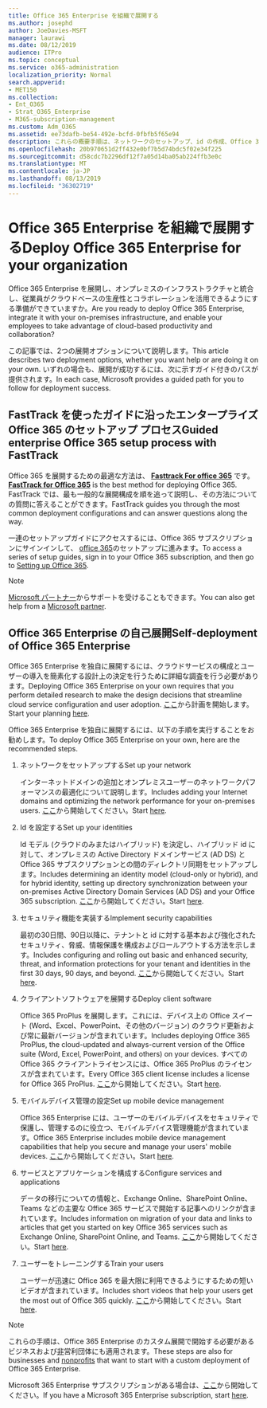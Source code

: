 ```yaml
---
title: Office 365 Enterprise を組織で展開する
ms.author: josephd
author: JoeDavies-MSFT
manager: laurawi
ms.date: 08/12/2019
audience: ITPro
ms.topic: conceptual
ms.service: o365-administration
localization_priority: Normal
search.appverid:
- MET150
ms.collection:
- Ent_O365
- Strat_O365_Enterprise
- M365-subscription-management
ms.custom: Adm_O365
ms.assetid: ee73dafb-be54-492e-bcfd-0fbfb5f65e94
description: これらの概要手順は、ネットワークのセットアップ、id の作成、Office 365 ProPlus の展開、データの移行、組織内のユーザーが Office 365 の使用を開始する際に役立つように設計されています。
ms.openlocfilehash: 20b970651d2ff432e0bf7b5d74bdc5f02e34f225
ms.sourcegitcommit: d58cdc7b2296df12f7a05d14ba05ab224ffb3e0c
ms.translationtype: MT
ms.contentlocale: ja-JP
ms.lasthandoff: 08/13/2019
ms.locfileid: "36302719"
---
```

# <a name="deploy-office-365-enterprise-for-your-organization"></a><span data-ttu-id="61190-103">Office 365 Enterprise を組織で展開する</span><span class="sxs-lookup"><span data-stu-id="61190-103">Deploy Office 365 Enterprise for your organization</span></span>

<span data-ttu-id="61190-104">Office 365 Enterprise を展開し、オンプレミスのインフラストラクチャと統合し、従業員がクラウドベースの生産性とコラボレーションを活用できるようにする準備ができていますか。</span><span class="sxs-lookup"><span data-stu-id="61190-104">Are you ready to deploy Office 365 Enterprise, integrate it with your on-premises infrastructure, and enable your employees to take advantage of cloud-based productivity and collaboration?</span></span>

<span data-ttu-id="61190-105">この記事では、2つの展開オプションについて説明します。</span><span class="sxs-lookup"><span data-stu-id="61190-105">This article describes two deployment options, whether you want help or are doing it on your own.</span></span> <span data-ttu-id="61190-106">いずれの場合も、展開が成功するには、次に示すガイド付きのパスが提供されます。</span><span class="sxs-lookup"><span data-stu-id="61190-106">In each case, Microsoft provides a guided path for you to follow for deployment success.</span></span>

## <a name="guided-enterprise-office-365-setup-process-with-fasttrack"></a><span data-ttu-id="61190-107">FastTrack を使ったガイドに沿ったエンタープライズ Office 365 のセットアップ プロセス</span><span class="sxs-lookup"><span data-stu-id="61190-107">Guided enterprise Office 365 setup process with FastTrack</span></span>

<span data-ttu-id="61190-108">Office 365 を展開するための最適な方法は、 **[Fasttrack For office 365](https://docs.microsoft.com/fasttrack/O365-fasttrack-benefit-for-office-365)** です。</span><span class="sxs-lookup"><span data-stu-id="61190-108">**[FastTrack for Office 365](https://docs.microsoft.com/fasttrack/O365-fasttrack-benefit-for-office-365)** is the best method for deploying Office 365.</span></span> <span data-ttu-id="61190-109">FastTrack では、最も一般的な展開構成を順を追って説明し、その方法についての質問に答えることができます。</span><span class="sxs-lookup"><span data-stu-id="61190-109">FastTrack guides you through the most common deployment configurations and can answer questions along the way.</span></span> 

<span data-ttu-id="61190-110">一連のセットアップガイドにアクセスするには、Office 365 サブスクリプションにサインインして、 [office 365](https://aka.ms/o365fasttrack)のセットアップに進みます。</span><span class="sxs-lookup"><span data-stu-id="61190-110">To access a series of setup guides, sign in to your Office 365 subscription, and then go to [Setting up Office 365](https://aka.ms/o365fasttrack).</span></span>

>[!Note]
><span data-ttu-id="61190-111">[Microsoft パートナー](https://www.microsoft.com/solution-providers/home)からサポートを受けることもできます。</span><span class="sxs-lookup"><span data-stu-id="61190-111">You can also get help from a [Microsoft partner](https://www.microsoft.com/solution-providers/home).</span></span>
>

## <a name="self-deployment-of-office-365-enterprise"></a><span data-ttu-id="61190-112">Office 365 Enterprise の自己展開</span><span class="sxs-lookup"><span data-stu-id="61190-112">Self-deployment of Office 365 Enterprise</span></span>

<span data-ttu-id="61190-113">Office 365 Enterprise を独自に展開するには、クラウドサービスの構成とユーザーの導入を簡素化する設計上の決定を行うために詳細な調査を行う必要があります。</span><span class="sxs-lookup"><span data-stu-id="61190-113">Deploying Office 365 Enterprise on your own requires that you perform detailed research to make the design decisions that streamline cloud service configuration and user adoption.</span></span> <span data-ttu-id="61190-114">[ここ](get-your-organization-ready-for-office-365.md)から計画を開始します。</span><span class="sxs-lookup"><span data-stu-id="61190-114">Start your planning [here](get-your-organization-ready-for-office-365.md).</span></span>

<span data-ttu-id="61190-115">Office 365 Enterprise を独自に展開するには、以下の手順を実行することをお勧めします。</span><span class="sxs-lookup"><span data-stu-id="61190-115">To deploy Office 365 Enterprise on your own, here are the recommended steps.</span></span>

1. <span data-ttu-id="61190-116">ネットワークをセットアップする</span><span class="sxs-lookup"><span data-stu-id="61190-116">Set up your network</span></span>

   <span data-ttu-id="61190-117">インターネットドメインの追加とオンプレミスユーザーのネットワークパフォーマンスの最適化について説明します。</span><span class="sxs-lookup"><span data-stu-id="61190-117">Includes adding your Internet domains and optimizing the network performance for your on-premises users.</span></span> <span data-ttu-id="61190-118">[ここ](set-up-network-for-office-365.md)から開始してください。</span><span class="sxs-lookup"><span data-stu-id="61190-118">Start [here](set-up-network-for-office-365.md).</span></span>
 
2. <span data-ttu-id="61190-119">Id を設定する</span><span class="sxs-lookup"><span data-stu-id="61190-119">Set up your identities</span></span>

   <span data-ttu-id="61190-120">Id モデル (クラウドのみまたはハイブリッド) を決定し、ハイブリッド id に対して、オンプレミスの Active Directory ドメインサービス (AD DS) と Office 365 サブスクリプションとの間のディレクトリ同期をセットアップします。</span><span class="sxs-lookup"><span data-stu-id="61190-120">Includes determining an identity model (cloud-only or hybrid), and for hybrid identity, setting up directory synchronization between your on-premises Active Directory Domain Services (AD DS) and your Office 365 subscription.</span></span> <span data-ttu-id="61190-121">[ここ](protect-your-global-administrator-accounts.md)から開始してください。</span><span class="sxs-lookup"><span data-stu-id="61190-121">Start [here](protect-your-global-administrator-accounts.md).</span></span>

3. <span data-ttu-id="61190-122">セキュリティ機能を実装する</span><span class="sxs-lookup"><span data-stu-id="61190-122">Implement security capabilities</span></span>

   <span data-ttu-id="61190-123">最初の30日間、90日以降に、テナントと id に対する基本および強化されたセキュリティ、脅威、情報保護を構成およびロールアウトする方法を示します。</span><span class="sxs-lookup"><span data-stu-id="61190-123">Includes configuring and rolling out basic and enhanced security, threat, and information protections for your tenant and identities in the first 30 days, 90 days, and beyond.</span></span> <span data-ttu-id="61190-124">[ここ](https://docs.microsoft.com/office365/securitycompliance/security-roadmap)から開始してください。</span><span class="sxs-lookup"><span data-stu-id="61190-124">Start [here](https://docs.microsoft.com/office365/securitycompliance/security-roadmap).</span></span>
 
4. <span data-ttu-id="61190-125">クライアントソフトウェアを展開する</span><span class="sxs-lookup"><span data-stu-id="61190-125">Deploy client software</span></span>

   <span data-ttu-id="61190-126">Office 365 ProPlus を展開します。これには、デバイス上の Office スイート (Word、Excel、PowerPoint、その他のバージョン) のクラウド更新および常に最新バージョンが含まれています。</span><span class="sxs-lookup"><span data-stu-id="61190-126">Includes deploying Office 365 ProPlus, the cloud-updated and always-current version of the Office suite (Word, Excel, PowerPoint, and others) on your devices.</span></span> <span data-ttu-id="61190-127">すべての Office 365 クライアントライセンスには、Office 365 ProPlus のライセンスが含まれています。</span><span class="sxs-lookup"><span data-stu-id="61190-127">Every Office 365 client license includes a license for Office 365 ProPlus.</span></span> <span data-ttu-id="61190-128">[ここ](https://docs.microsoft.com/DeployOffice/deployment-guide-for-office-365-proplus)から開始してください。</span><span class="sxs-lookup"><span data-stu-id="61190-128">Start [here](https://docs.microsoft.com/DeployOffice/deployment-guide-for-office-365-proplus).</span></span>
 
5. <span data-ttu-id="61190-129">モバイルデバイス管理の設定</span><span class="sxs-lookup"><span data-stu-id="61190-129">Set up mobile device management</span></span>

   <span data-ttu-id="61190-130">Office 365 Enterprise には、ユーザーのモバイルデバイスをセキュリティで保護し、管理するのに役立つ、モバイルデバイス管理機能が含まれています。</span><span class="sxs-lookup"><span data-stu-id="61190-130">Office 365 Enterprise includes mobile device management capabilities that help you secure and manage your users' mobile devices.</span></span> <span data-ttu-id="61190-131">[ここ](https://support.office.com/article/set-up-mobile-device-management-mdm-in-office-365-dd892318-bc44-4eb1-af00-9db5430be3cd)から開始してください。</span><span class="sxs-lookup"><span data-stu-id="61190-131">Start [here](https://support.office.com/article/set-up-mobile-device-management-mdm-in-office-365-dd892318-bc44-4eb1-af00-9db5430be3cd).</span></span>
 
6. <span data-ttu-id="61190-132">サービスとアプリケーションを構成する</span><span class="sxs-lookup"><span data-stu-id="61190-132">Configure services and applications</span></span>

   <span data-ttu-id="61190-133">データの移行についての情報と、Exchange Online、SharePoint Online、Teams などの主要な Office 365 サービスで開始する記事へのリンクが含まれています。</span><span class="sxs-lookup"><span data-stu-id="61190-133">Includes information on migration of your data and links to articles that get you started on key Office 365 services such as Exchange Online, SharePoint Online, and Teams.</span></span> <span data-ttu-id="61190-134">[ここ](configure-services-and-applications.md)から開始してください。</span><span class="sxs-lookup"><span data-stu-id="61190-134">Start [here](configure-services-and-applications.md).</span></span>
 
7. <span data-ttu-id="61190-135">ユーザーをトレーニングする</span><span class="sxs-lookup"><span data-stu-id="61190-135">Train your users</span></span>

   <span data-ttu-id="61190-136">ユーザーが迅速に Office 365 を最大限に利用できるようにするための短いビデオが含まれています。</span><span class="sxs-lookup"><span data-stu-id="61190-136">Includes short videos that help your users get the most out of Office 365 quickly.</span></span> <span data-ttu-id="61190-137">[ここ](https://docs.microsoft.com/office365/admin/admin-overview/get-started-with-office-365#training-resources-for-your-users)から開始してください。</span><span class="sxs-lookup"><span data-stu-id="61190-137">Start [here](https://docs.microsoft.com/office365/admin/admin-overview/get-started-with-office-365#training-resources-for-your-users).</span></span>
 

>[!Note]
><span data-ttu-id="61190-138">これらの手順は、Office 365 Enterprise のカスタム展開で開始する必要があるビジネスおよび[非](https://go.microsoft.com/fwlink/?LinkId=627221)営利団体にも適用されます。</span><span class="sxs-lookup"><span data-stu-id="61190-138">These steps are also for businesses and [nonprofits](https://go.microsoft.com/fwlink/?LinkId=627221) that want to start with a custom deployment of Office 365 Enterprise.</span></span> 
>

<span data-ttu-id="61190-139">Microsoft 365 Enterprise サブスクリプションがある場合は、[ここ](https://docs.microsoft.com/microsoft-365/enterprise/deploy-microsoft-365-enterprise)から開始してください。</span><span class="sxs-lookup"><span data-stu-id="61190-139">If you have a Microsoft 365 Enterprise subscription, start [here](https://docs.microsoft.com/microsoft-365/enterprise/deploy-microsoft-365-enterprise).</span></span>

